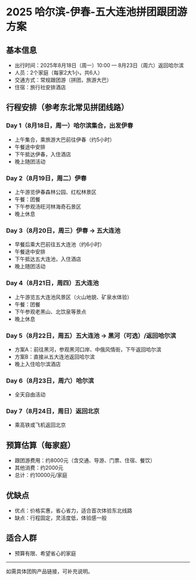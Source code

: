 # 2025 哈尔滨-伊春-五大连池拼团跟团游方案

## 基本信息
- 出行时间：2025年8月18日（周一）10:00 — 8月23日（周六）返回哈尔滨
- 人员：2个家庭（每家2大1小，共6人）
- 交通方式：常规跟团游（拼团，旅游大巴）
- 住宿：旅行社安排酒店

## 行程安排（参考东北常见拼团线路）

### Day 1（8月18日，周一）哈尔滨集合，出发伊春
- 上午集合，乘旅游大巴前往伊春（约5小时）
- 午餐途中安排
- 下午抵达伊春，入住酒店
- 晚上随团活动

### Day 2（8月19日，周二）伊春
- 上午游览伊春森林公园、红松林景区
- 午餐：团餐
- 下午参观汤旺河林海奇石景区
- 晚上休息

### Day 3（8月20日，周三）伊春 → 五大连池
- 早餐后乘大巴前往五大连池（约6小时）
- 午餐途中安排
- 下午抵达五大连池，入住酒店
- 晚上随团活动

### Day 4（8月21日，周四）五大连池
- 上午游览五大连池风景区（火山地貌、矿泉水体验）
- 午餐：团餐
- 下午参观老黑山、北饮泉等景点
- 晚上休息

### Day 5（8月22日，周五）五大连池 → 黑河（可选）/返回哈尔滨
- 方案A：前往黑河，参观黑河口岸、中俄风情街，下午返回哈尔滨
- 方案B：直接从五大连池返回哈尔滨
- 晚上入住哈尔滨酒店

### Day 6（8月23日，周六）哈尔滨
- 全天自由活动

### Day 7（8月24日，周日）返回北京
- 乘高铁或飞机返回北京

## 预算估算（每家庭）
- 跟团游费用：约8000元（含交通、导游、门票、住宿、餐饮）
- 其他消费：约2000元
- 总计：约10000元/家庭

## 优缺点
- 优点：价格实惠，省心省力，适合首次体验东北线路
- 缺点：行程固定，灵活度低，体验感一般

## 适合人群
- 预算有限、希望省心的家庭

---

如需具体团购产品链接，可补充说明。
